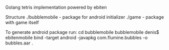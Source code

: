 Golang tetris implementation powered by ebiten

Structure
./bubblemobile - package for android initializer
./game - package with game itself

To generate android package run:
cd bubblemobile
bubblemobile denis$ ebitenmobile bind -target android -javapkg com.flumine.bubbles -o bubbles.aar .